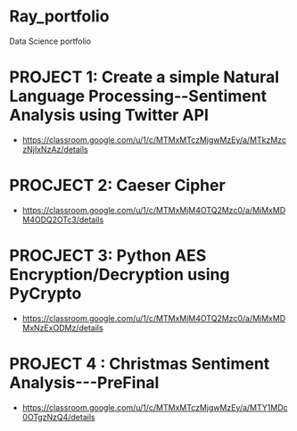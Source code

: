 # Ray_portfolio
Data Science portfolio

# PROJECT 1: Create a simple Natural Language Processing--Sentiment Analysis using Twitter API
  - https://classroom.google.com/u/1/c/MTMxMTczMjgwMzEy/a/MTkzMzczNjIxNzAz/details

# PROCJECT 2: Caeser Cipher
  - https://classroom.google.com/u/1/c/MTMxMjM4OTQ2Mzc0/a/MjMxMDM4ODQ2OTc3/details

# PROCJECT 3: Python AES Encryption/Decryption using PyCrypto
  - https://classroom.google.com/u/1/c/MTMxMjM4OTQ2Mzc0/a/MjMxMDMxNzExODMz/details

# PROJECT 4 : Christmas Sentiment Analysis---PreFinal
  - https://classroom.google.com/u/1/c/MTMxMTczMjgwMzEy/a/MTY1MDc0OTgzNzQ4/details
